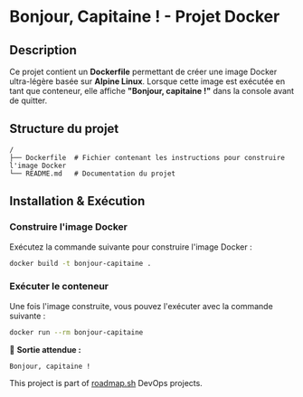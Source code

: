 #  Bonjour, Capitaine ! - Projet Docker

##  Description
Ce projet contient un **Dockerfile** permettant de créer une image Docker ultra-légère basée sur **Alpine Linux**. Lorsque cette image est exécutée en tant que conteneur, elle affiche **"Bonjour, capitaine !"** dans la console avant de quitter.

##  Structure du projet
```
/
├── Dockerfile  # Fichier contenant les instructions pour construire l'image Docker
└── README.md   # Documentation du projet
```

##  Installation & Exécution
### Construire l'image Docker
Exécutez la commande suivante pour construire l'image Docker :
```sh
docker build -t bonjour-capitaine .
```

###  Exécuter le conteneur
Une fois l'image construite, vous pouvez l'exécuter avec la commande suivante :
```sh
docker run --rm bonjour-capitaine
```
🔹 **Sortie attendue :**
```
Bonjour, capitaine !
```


This project is part of [roadmap.sh](https://roadmap.sh/projects/server-stats) DevOps projects.




